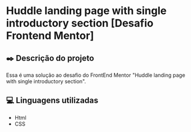 # Huddle landing page with single introductory section [Desafio Frontend Mentor]

## ✒️ Descrição do projeto
Essa é uma solução ao desafio do FrontEnd Mentor "Huddle landing page with single introductory section".

## 💻 Linguagens utilizadas
- Html 
- CSS
